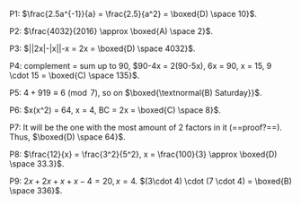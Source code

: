 
P1: $\frac{2.5a^{-1}}{a} = \frac{2.5}{a^2} = \boxed{D) \space 10}$.

P2: $\frac{4032}{2016} \approx \boxed{A) \space 2}$.

P3: $||2x|-|x||-x = 2x = \boxed{D) \space 4032}$.

P4:  complement = sum up to 90, $90-4x = 2(90-5x), 6x = 90, x = 15, 9 \cdot 15 = \boxed{C) \space 135}$.

P5: $4 + 919 \equiv 6 \pmod{7}$, so on $\boxed{\textnormal{B) Saturday}}$. 

P6: $x(x^2) = 64, x = 4, BC = 2x = \boxed{C) \space 8}$.

P7: It will be the one with the most amount of 2 factors in it (==proof?==). Thus, $\boxed{D) \space 64}$.

P8: $\frac{12}{x} = \frac{3^2}{5^2}, x = \frac{100}{3} \approx \boxed{D) \space 33.3}$.

P9: $2x + 2x + x + x - 4 = 20, x = 4$. $(3\cdot 4) \cdot (7 \cdot 4) = \boxed{B) \space 336}$.

